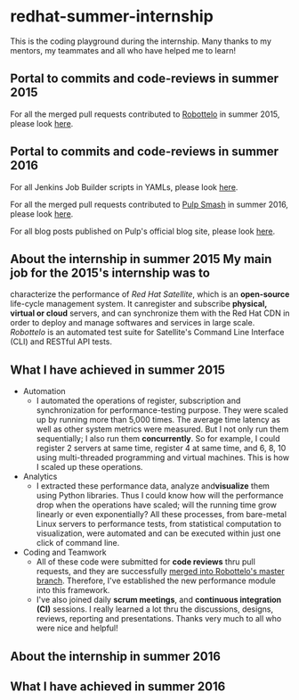 # redhat-summer-internship
This is the coding playground during the internship. Many thanks to my mentors,
my teammates and all who have helped me to learn!

## Portal to commits and code-reviews in summer 2015
For all the merged pull requests
contributed to [Robottelo](https://github.com/SatelliteQE/robottelo) in summer 2015,
please look [here](https://github.com/SatelliteQE/robottelo/commits?author=danuzclaudes).

## Portal to commits and code-reviews in summer 2016
For all Jenkins Job Builder scripts in YAMLs, please look
[here](https://github.com/pulp/pulp_packaging/pulls?q=is%3Apr+author%3Adanuzclaudes).

For all the merged pull requests
contributed to [Pulp Smash](https://github.com/PulpQE/pulp-smash) in summer 2016, please
look
[here](https://github.com/PulpQE/pulp-smash/pulls?q=danuzclaudes).

For all blog posts published on Pulp's official blog site, please look
[here](http://www.pulpproject.org/tag/pulpqe-intern/).


## About the internship in summer 2015 My main job for the 2015's internship was to
characterize the performance of *Red Hat Satellite*, which is an **open-source**
life-cycle management system. It can ​register and subscribe​ **physical,
virtual or cloud** servers, and ​can synchronize​ them with the Red Hat CDN in
order to deploy and manage softwares and services in large scale. *Robottelo* is an
automated test suite for Satellite's Command Line Interface (CLI) and RESTful API tests.


## What I have achieved in summer 2015
- Automation
  * I automated​ the operations of register, subscription and synchronization for
    performance-testing purpose. They were ​scale​d up by running more than
5,000 times. ​The​ average time latency as well as other system metrics were
measured. But I not only run them sequentially; I also run them
​**concurrently**​. So for example, I could register 2 servers at same time,
register 4 at same time, and 6, 8, 10 using multi-threaded programming and virtual
machines. This is how I scaled up these operations.
- Analytics
  * I extracted these performance data, ​analyze​ and ​**visualize**​
    them using Python libraries. Thus I could know how will the performance drop when the
operations have scaled; will the running time grow linearly or even exponentially? All
these processes, from bare­-metal Linux servers to performance tests, from statistical
computation to visualization, were automated and can be executed within just one click of
command line​.
- Coding and Teamwork
  * All of these code were submitted for **code reviews** thru pull requests, and they are
    successfully [merged into Robottelo's master
branch](https://github.com/SatelliteQE/robottelo/pulls?q=iauthor%3Adanuzclaudes).
Therefore, I've established the new performance module into this framework.
  * I've also joined daily **scrum meetings**, and **continuous integration (CI)**
    sessions. I really learned a lot thru the discussions, designs, reviews, reporting and
presentations. Thanks very much to all who were nice and helpful!


## About the internship in summer 2016
## What I have achieved in summer 2016

